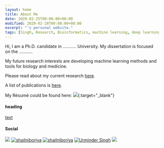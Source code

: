 ```yaml
---
layout: home
title: About Me
date: 2020-02-25T00:00:00+00:00
modified: 2020-02-28T00:00:00+00:00
excerpt: "'s personal website."
tags: [Singh, Research, Bioinformatics, machine learning, deep learning, home]
---
```

 

Hi, I am a Ph.D. candidate in ........... University.
My dissertation is focused on the ...........


My future research interests are developing machine learning methods and tools for biology and medicine.


Please read about my current research [here](https://shailniboriya.github.io/research/).

A list of publications is [here](https://shailniboriya.github.io/publications/).

My Résumé could be found here: [<img src="https://img.shields.io/badge/pdf-gray?style=flat&logo=Adobe-Acrobat-Reader"/>](https://res.pdf){:target="_blank"}




#### heading

[text](https://url)



#### Social 

[<img src="https://img.shields.io/badge/LinkedIn-blue?style=flat&logo=linkedin&labelColor=black"/>](https://www.linkedin.com/in/shailniboriya/)
[<img src="https://img.shields.io/badge/GitHub-black?style=flat&logo=github" alt="shailniboriya"/>](https://github.com/shailniboriya)
[<img src="https://img.shields.io/badge/Twitter-blue?style=flat&logo=Twitter" alt="shailniboriya"/>](https://twitter.com/shailniboriya) 
[<img src="https://img.shields.io/badge/Google_Scholar-lightgrey?style=flat&logo=Google-Scholar" alt="Urminder Singh"/>](https://url)
[<img src="https://img.shields.io/badge/ORCiD-grey?style=flat&logo=ORCID"/>](https://url)





